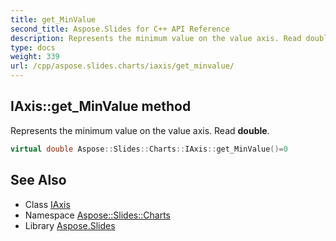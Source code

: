 ```yaml
---
title: get_MinValue
second_title: Aspose.Slides for C++ API Reference
description: Represents the minimum value on the value axis. Read double.
type: docs
weight: 339
url: /cpp/aspose.slides.charts/iaxis/get_minvalue/
---
```

## IAxis::get_MinValue method


Represents the minimum value on the value axis. Read **double**.

```cpp
virtual double Aspose::Slides::Charts::IAxis::get_MinValue()=0
```

## See Also

* Class [IAxis](../)
* Namespace [Aspose::Slides::Charts](../../)
* Library [Aspose.Slides](../../../)

